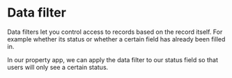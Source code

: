# Data filter

Data filters let you control access to records based on the record itself. For example whether its status or whether a certain field has already been filled in.

In our property app, we can apply the data filter to our status field so that users will only see a certain status.

<figure><img src="https://3670244749-files.gitbook.io/~/files/v0/b/gitbook-x-prod.appspot.com/o/spaces%2F6QaGf7ZvNU2Re8mlQTaJ%2Fuploads%2FRia29yEyOp9BxsQDZt50%2FScreenshot%202022-02-04%20at%2015.57.59.png?alt=media&#x26;token=7807098e-1c6c-4853-9ea7-9c53dae3bfe8" alt=""><figcaption></figcaption></figure>
